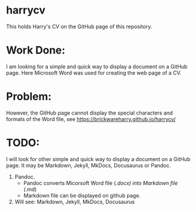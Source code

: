 # harrycv
This holds Harry's CV on the GitHub page of this repository.
# Work Done:
I am looking for a simple and quick way to display a document on a GitHub page. Here Microsoft Word was used for creating the web page of a CV. 
# Problem:
However, the GitHub page cannot display the special characters and formats of the Word file, see https://brickwareharry.github.io/harrycv/
# TODO:
I will look for other simple and quick way to display a document on a GitHub page. It may be Markdown, Jekyll, MkDocs, Docusaurus or Pandoc.
1. Pandoc.
    - Pandoc converts Micorsoft Word file (*.docx) into Markdown file (*.md)
    - Markdown file can be displayed on github page.
2. Will see: Markdown, Jekyll, MkDocs, Docusaurus
